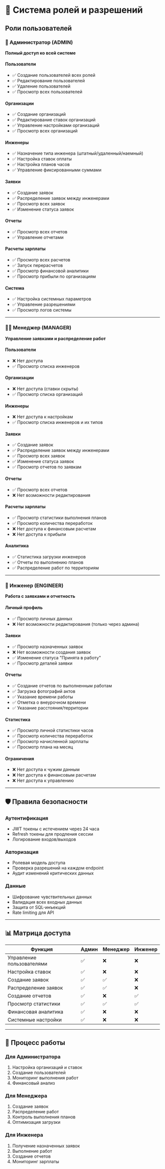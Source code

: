 # 🔐 Система ролей и разрешений

## Роли пользователей

### 👑 Администратор (ADMIN)
**Полный доступ ко всей системе**

#### Пользователи
- ✅ Создание пользователей всех ролей
- ✅ Редактирование пользователей
- ✅ Удаление пользователей
- ✅ Просмотр всех пользователей

#### Организации
- ✅ Создание организаций
- ✅ Редактирование ставок организаций
- ✅ Управление настройками организаций
- ✅ Просмотр всех организаций

#### Инженеры
- ✅ Назначение типа инженера (штатный/удаленный/наемный)
- ✅ Настройка ставок оплаты
- ✅ Настройка планов часов
- ✅ Управление фиксированными суммами

#### Заявки
- ✅ Создание заявок
- ✅ Распределение заявок между инженерами
- ✅ Просмотр всех заявок
- ✅ Изменение статуса заявок

#### Отчеты
- ✅ Просмотр всех отчетов
- ✅ Управление отчетами

#### Расчеты зарплаты
- ✅ Просмотр всех расчетов
- ✅ Запуск перерасчетов
- ✅ Просмотр финансовой аналитики
- ✅ Просмотр прибыли по организациям

#### Система
- ✅ Настройка системных параметров
- ✅ Управление разрешениями
- ✅ Просмотр логов системы

---

### 👨‍💼 Менеджер (MANAGER)
**Управление заявками и распределение работ**

#### Пользователи
- ❌ Нет доступа
- ✅ Просмотр списка инженеров

#### Организации
- ❌ Нет доступа (ставки скрыты)
- ✅ Просмотр списка организаций

#### Инженеры
- ❌ Нет доступа к настройкам
- ✅ Просмотр списка инженеров и их типов

#### Заявки
- ✅ Создание заявок
- ✅ Распределение заявок между инженерами
- ✅ Просмотр всех заявок
- ✅ Изменение статуса заявок
- ✅ Просмотр отчетов по заявкам

#### Отчеты
- ✅ Просмотр всех отчетов
- ❌ Нет возможности редактирования

#### Расчеты зарплаты
- ✅ Просмотр статистики выполнения планов
- ✅ Просмотр количества переработок
- ❌ Нет доступа к финансовым расчетам
- ❌ Нет доступа к прибыли

#### Аналитика
- ✅ Статистика загрузки инженеров
- ✅ Отчеты по выполнению планов
- ✅ Распределение работ по территориям

---

### 👷 Инженер (ENGINEER)
**Работа с заявками и отчетность**

#### Личный профиль
- ✅ Просмотр личных данных
- ❌ Нет возможности редактирования (только через админа)

#### Заявки
- ✅ Просмотр назначенных заявок
- ❌ Нет возможности создания заявок
- ✅ Изменение статуса "Принята в работу"
- ✅ Просмотр деталей заявки

#### Отчеты
- ✅ Создание отчетов по выполненным работам
- ✅ Загрузка фотографий актов
- ✅ Указание времени работы
- ✅ Отметка о внеурочном времени
- ✅ Указание расстояния/территории

#### Статистика
- ✅ Просмотр личной статистики часов
- ✅ Просмотр количества переработок
- ✅ Просмотр начисленной зарплаты
- ✅ Просмотр плана на месяц

#### Ограничения
- ❌ Нет доступа к чужим данным
- ❌ Нет доступа к финансовым расчетам
- ❌ Нет доступа к управлению

---

## 🛡️ Правила безопасности

### Аутентификация
- JWT токены с истечением через 24 часа
- Refresh токены для продления сессии
- Логирование входов/выходов

### Авторизация
- Ролевая модель доступа
- Проверка разрешений на каждом endpoint
- Аудит изменений критических данных

### Данные
- Шифрование чувствительных данных
- Валидация всех входных данных
- Защита от SQL-инъекций
- Rate limiting для API

---

## 📊 Матрица доступа

| Функция | Админ | Менеджер | Инженер |
|---------|-------|----------|---------|
| Управление пользователями | ✅ | ❌ | ❌ |
| Настройка ставок | ✅ | ❌ | ❌ |
| Создание заявок | ✅ | ✅ | ❌ |
| Распределение заявок | ✅ | ✅ | ❌ |
| Создание отчетов | ✅ | ❌ | ✅ |
| Просмотр статистики | ✅ | ✅ | ✅ |
| Финансовая аналитика | ✅ | ❌ | ❌ |
| Системные настройки | ✅ | ❌ | ❌ |

---

## 🔄 Процесс работы

### Для Администратора
1. Настройка организаций и ставок
2. Создание пользователей
3. Мониторинг выполнения работ
4. Финансовый анализ

### Для Менеджера
1. Создание заявок
2. Распределение работ
3. Контроль выполнения планов
4. Оптимизация загрузки

### Для Инженера
1. Получение назначенных заявок
2. Выполнение работ
3. Создание отчетов
4. Мониторинг зарплаты
